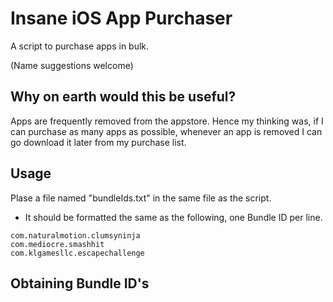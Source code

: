 # Insane iOS App Purchaser

A script to purchase apps in bulk.

(Name suggestions welcome)

## Why on earth would this be useful?

Apps are frequently removed from the appstore. Hence my thinking was, if I can purchase as many apps as possible, whenever an app is removed I can go download it later from my purchase list.

## Usage

Plase a file named "bundleIds.txt" in the same file as the script.
* It should be formatted the same as the following, one Bundle ID per line.
```
com.naturalmotion.clumsyninja
com.mediocre.smashhit
com.klgamesllc.escapechallenge
```

## Obtaining Bundle ID's

